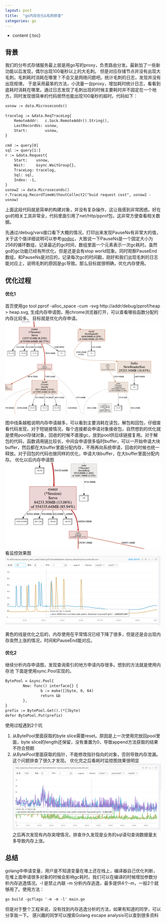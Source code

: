 ```yaml
---
layout: post
title:  "go内存优化&毛刺排查"
categories: go
---
```


* content
{:toc}

## 背景
我们的分布式存储服务最上层是用go写的proxy，负责路由分发。最新加了一些新功能以后发现，偶尔出现100毫秒以上的大毛刺。
但是对应存储节点并没有出现大毛刺，毛刺耗时消耗在哪里？不会又是网络问题吧。统计毛刺的日志，发现并没有出现规律。
于是采用最笨的方法，小流量一台proxy，增加耗时统计日志，看看到底耗时消耗在哪里。通过日志发现了毛刺出现的时候主要耗时并不固定在一个地方。同时发现很简单的代码居然也能出现100毫秒的超时。代码如下：
```
usnow := data.Microseconds()

tracelog := &data.ReqTraceLog{
	RemoteAddr:   c.Sock.RemoteAddr().String(),
	LastRecordUs: usnow,
	Start:        usnow,
}

cmd := query[0]
sql := query[1:]
r := &data.Request{
	Start:    usnow,
	Wait:     &sync.WaitGroup{},
	TraceLog: tracelog,
	Sql: sql,
	Index: -1,
}
usnow2 := data.Microseconds()
r.TraceLog.RecordTimeWithoutCollect2("buid request cost", usnow2 - usnow)
```
上面这段代码就是简单的构建对象，并没有复杂操作，这让我感到非常困惑。好在go的相关工具非常全，代码里面引用了net/http/pprof包，这非常方便查看相关数据。<br/>

先通过/debug/vars接口看下大概的情况，打印出来发现PauseNs有非常大的值，关于这个值详细说明可以参考[godoc](https://golang.org/pkg/runtime/)，大致说一下PauseNs是一个固定大小为256的循环数组，记录最近的gc时间，数组里面一个元素表示一次gc耗时。虽然go的gc功能已经有所优化，但是还是会有stop world现象。同时观察PauseEnd数组，和PauseNs是对应的，记录每次gc的时间戳，刚好和我们出现毛刺的日志能对应上，说明毛刺的原因是gc导致。那么目标就很明确，优化内存使用。

## 优化过程

#### 优化1

首页使用go tool pprof -alloc_space -cum -svg http://addr/debug/pprof/heap > heap.svg, 生成内存申请图，用chrome浏览器打开，可以查看哪些函数分配的内存比较多。 目标就是优化内存申请。
![heap1](/images/go_heap1.png)


图中线条越粗说明内存申请越多，可以看到主要消耗在读包，解包和回包，仔细查看代码发现，对于短链接情况，每个连接都会申请对象接收包，自然想到的优化就是使用pool存储对象，回收的时候不直接gc，放到pool供后续链接复用。对于解包的代码，函数调用链比较长，中间会申请很多临时buffer，可以一开始申请大块buffer，然后都在大buffer里面分配内存，不用再向系统申请，回收的时候也统一释放。对于回包的代码也做同样的优化，申请大块buffer，在大buffer里面分配内存。
优化以后内存申请图
![heap2](/images/go_heap2.png)
看监控效果图
![heap3](/images/Bur_mem.png)

黄色的线是优化之后的，内存使用在平常情况已经下降了很多，但是还是会出现内存突然上涨的情况，时间和PauseEnd能对应。

#### 优化2

继续分析内存申请图，发现查询索引的地方申请内存很多。想到的方法就是使用内存池
下面是使用sync.Pool实现的。
```
BytePool = &sync.Pool{
        New: func() interface{} {
                b := make([]byte, 0, 64)
                return &b
        },
}
prefix := BytePool.Get().(*[]byte)
defer BytePool.Put(prefix)
```
使用过程遇到2个坑<br/>
1. 从BytePool里面获取的byte slice需要reset。原因是上一次使用完放回pool里面，byte slice的length还保留，没有重置为0，导致append方法获取的结果不符合预期
2. 从BytePool里面获取的指针，不能修改指针指向的对象，否则导致内存泄漏。这个问题排查了很久才发现。
优化完之后看耗时监控图效果很明显
![heap4](/images/Bur_total_resp.png)
之后再次发现有内存突增情况，排查许久发现是业务的sql语句查询数据量太多导致内存上涨。

## 总结

golang中申请变量，用户是不知道变量在堆上还在栈上，编译器自己优化判断，在堆上面申请很多对象的时候会影响gc耗时。我们可以在编译的时候增加参数分析内存逃逸情况。-l 是禁止内联 -m 分析内存逃逸，最多提供4个-m，一般2个就够用了。使用方法：
```
go build -gcflags '-m -m -l' main.go
```
但是对于整个工程来说，没有找到内存逃逸分析的方法，如果有知道的同学，可以分享我一下。
感兴趣的同学可以搜索Golang escape analysis可以查到很多资料
